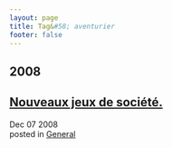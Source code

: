 ```yaml
---
layout: page
title: Tag&#58; aventurier
footer: false
---
```


<div id="blog-archives" class="category">
<h2>2008</h2>

<article>
<h1><a href="/2008/12/07/nouveaux-jeux-de-societe/index.html">Nouveaux jeux de société.</a></h1>
<time datetime="2008-12-07T00:00:00-06:00" pubdate><span class='month'>Dec</span> <span class='day'>07</span> <span class='year'>2008</span></time>
<footer>
<span class="categories">posted in 
<a href='/categories/general/'>General</a></span>
</footer>
</article>
</div>
